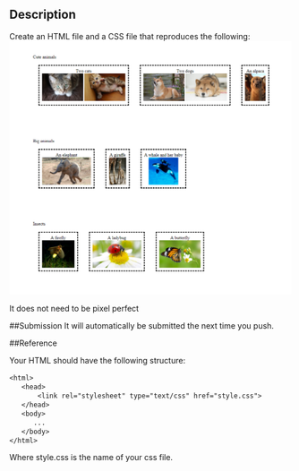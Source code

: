 ## Description
Create an HTML file and a CSS file that reproduces the following:
![goal](screenshot.png)

It does not need to be pixel perfect

##Submission
It will automatically be submitted the next time you push.

##Reference

Your HTML should have the following structure:

```
<html>
   <head>
       <link rel="stylesheet" type="text/css" href="style.css">
   </head>
   <body>
      ...
   </body>
</html>
```

Where style.css is the name of your css file.